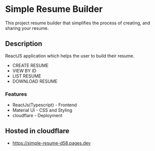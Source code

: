 # Simple Resume Builder

This project resume builder that simplifies the process of creating, and sharing your resume.

## Description

ReactJS application which helps the user to build their resume.
- CREATE RESUME
- VIEW BY ID
- LIST RESUME
- DOWNLOAD RESUME

### Features

- ReactJs(Typescript) - Frontend 
- Material UI - CSS and Styling
- cloudflare - Deployment


## Hosted in cloudflare

* https://simple-resume-d58.pages.dev

